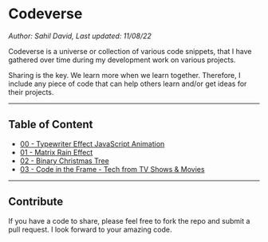 # Codeverse

_Author: Sahil David, Last updated: 11/08/22_

Codeverse is a universe or collection of various code snippets, that I have gathered over time during my development work on various projects.

Sharing is the key. We learn more when we learn together. Therefore, I include any piece of code that can help others learn and/or get ideas for their projects.

---

## Table of Content

-   [00 - Typewriter Effect JavaScript Animation](/00-typewriter-effect-js/)
-   [01 - Matrix Rain Effect](/01-matrix-rain/)
-   [02 - Binary Christmas Tree](/02-binary-christmas-tree/)
-   [03 - Code in the Frame - Tech from TV Shows & Movies](/03-code-in-the-frame/)

---

## Contribute

If you have a code to share, please feel free to fork the repo and submit a pull request. I look forward to your amazing code.
